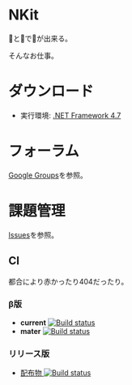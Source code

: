 # NKit

💩と💩で💩が出来る。

そんなお仕事。


# ダウンロード

 * 実行環境: [.NET Framework 4.7](https://www.microsoft.com/ja-JP/download/details.aspx?id=55170)


# フォーラム

[Google Groups](https://groups.google.com/d/forum/nkit-forum)を参照。


# 課題管理

[Issues](https://bitbucket.org/sk_0520/nkit/issues)を参照。


## CI

都合により赤かったり404だったり。


### β版

 * **current** [![Build status](https://ci.appveyor.com/api/projects/status/6qpnilbs1cbch2c7?svg=true)](https://ci.appveyor.com/project/sk_0520/nkit-fat42)
 * **mater** [![Build status](https://ci.appveyor.com/api/projects/status/6qpnilbs1cbch2c7/branch/master?svg=true)](https://ci.appveyor.com/project/sk_0520/nkit-fat42/branch/master)


### リリース版

 *  [配布物 ![Build status](https://ci.appveyor.com/api/projects/status/76dq8jftx4jl6onf/branch/master?svg=true)](https://ci.appveyor.com/project/sk_0520/nkit-q5jv9/branch/master)

